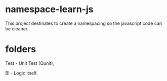 namespace-learn-js
==================

This project destinates to create a namespacing so the javascript code can be cleaner.

folders
========
Test - Unit Test (Qunit),

Bl - Logic itself.
